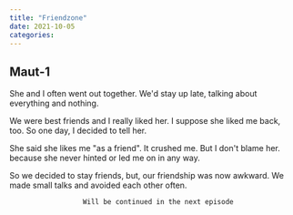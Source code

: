 ```yaml
---
title: "Friendzone"
date: 2021-10-05
categories:
---
```



## Maut-1

She and I often 
went out together.
We'd stay up late,
talking about everything
and nothing.

We were best friends
and I really liked her. I suppose
she liked me back, too.
So one day, I decided
to tell her.

She said she likes me
"as a friend". It crushed me.
But I don't blame her.
because she never hinted
or led me on in any way.

So we decided to stay friends,
but, our friendship was now
awkward. We made small talks and avoided 
each other often.

                      Will be continued in the next episode